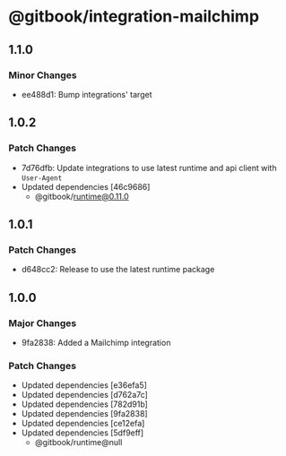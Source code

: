 # @gitbook/integration-mailchimp

## 1.1.0

### Minor Changes

-   ee488d1: Bump integrations' target

## 1.0.2

### Patch Changes

-   7d76dfb: Update integrations to use latest runtime and api client with `User-Agent`
-   Updated dependencies [46c9686]
    -   @gitbook/runtime@0.11.0

## 1.0.1

### Patch Changes

-   d648cc2: Release to use the latest runtime package

## 1.0.0

### Major Changes

-   9fa2838: Added a Mailchimp integration

### Patch Changes

-   Updated dependencies [e36efa5]
-   Updated dependencies [d762a7c]
-   Updated dependencies [782d91b]
-   Updated dependencies [9fa2838]
-   Updated dependencies [ce12efa]
-   Updated dependencies [5df9eff]
    -   @gitbook/runtime@null
